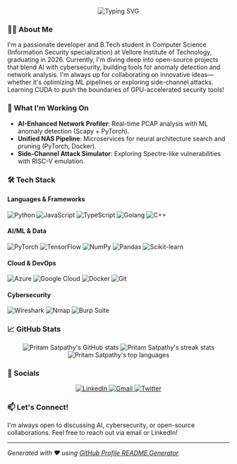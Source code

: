 <div align="center">
  <img src="https://readme-typing-svg.herokuapp.com?font=Fira+Code&pause=1000&color=0EA5E9&center=true&vCenter=true&width=435&lines=Hi%2C+I'm+Pritam+Satpathy!;AI+%26+Cybersecurity+Enthusiast;Open-Source+Contributor;Let's+Connect!;🚀" alt="Typing SVG" />
</div>

### 👨‍💻 About Me
I'm a passionate developer and B.Tech student in Computer Science (Information Security specialization) at Vellore Institute of Technology, graduating in 2026. Currently, I'm diving deep into open-source projects that blend AI with cybersecurity, building tools for anomaly detection and network analysis. I'm always up for collaborating on innovative ideas—whether it's optimizing ML pipelines or exploring side-channel attacks. Learning CUDA to push the boundaries of GPU-accelerated security tools!

### 🚀 What I'm Working On
- **AI-Enhanced Network Profiler**: Real-time PCAP analysis with ML anomaly detection (Scapy + PyTorch).
- **Unified NAS Pipeline**: Microservices for neural architecture search and pruning (PyTorch, Docker).
- **Side-Channel Attack Simulator**: Exploring Spectre-like vulnerabilities with RISC-V emulation.

### 🛠️ Tech Stack

#### Languages & Frameworks
![Python](https://img.shields.io/badge/Python-3776AB?style=for-the-badge&logo=python&logoColor=white)
![JavaScript](https://img.shields.io/badge/JavaScript-F7DF1E?style=for-the-badge&logo=javascript&logoColor=black)
![TypeScript](https://img.shields.io/badge/TypeScript-007ACC?style=for-the-badge&logo=typescript&logoColor=white)
![Golang](https://img.shields.io/badge/Go-00ADD8?style=for-the-badge&logo=go&logoColor=white)
![C++](https://img.shields.io/badge/C++-00599C?style=for-the-badge&logo=cplusplus&logoColor=white)

#### AI/ML & Data
![PyTorch](https://img.shields.io/badge/PyTorch-EE4C2C?style=for-the-badge&logo=PyTorch&logoColor=white)
![TensorFlow](https://img.shields.io/badge/TensorFlow-FF6F00?style=for-the-badge&logo=tensorflow&logoColor=white)
![NumPy](https://img.shields.io/badge/NumPy-013243?style=for-the-badge&logo=numpy&logoColor=white)
![Pandas](https://img.shields.io/badge/Pandas-150458?style=for-the-badge&logo=pandas&logoColor=white)
![Scikit-learn](https://img.shields.io/badge/Scikit-learn-F7931E?style=for-the-badge&logo=scikit-learn&logoColor=white)

#### Cloud & DevOps
![Azure](https://img.shields.io/badge/Azure-0078D4?style=for-the-badge&logo=azure&logoColor=white)
![Google Cloud](https://img.shields.io/badge/Google_Cloud-4285F4?style=for-the-badge&logo=google-cloud&logoColor=white)
![Docker](https://img.shields.io/badge/Docker-2496ED?style=for-the-badge&logo=docker&logoColor=white)
![Git](https://img.shields.io/badge/Git-F05032?style=for-the-badge&logo=git&logoColor=white)

#### Cybersecurity
![Wireshark](https://img.shields.io/badge/Wireshark-000000?style=for-the-badge&logo=wireshark&logoColor=white)
![Nmap](https://img.shields.io/badge/Nmap-000000?style=for-the-badge&logo=nmap&logoColor=white)
![Burp Suite](https://img.shields.io/badge/Burp_Suite-FF6B35?style=for-the-badge&logo=burp-suite&logoColor=white)

### 📈 GitHub Stats
<div align="center">
  <img src="https://github-readme-stats.vercel.app/api?username=ps2181&show_icons=true&theme=radical&hide_border=true" alt="Pritam Satpathy's GitHub stats" />
  <img src="https://github-readme-streak-stats.herokuapp.com/?user=ps2181&theme=radical&hide_border=true" alt="Pritam Satpathy's streak stats" />
  <img src="https://github-readme-stats.vercel.app/api/top-langs/?username=ps2181&layout=compact&theme=radical&hide_border=true" alt="Pritam Satpathy's top languages" />
</div>

### 🔗 Socials
<div align="center">
  <a href="https://linkedin.com/in/pritam-satpathy-9a8aa4244">
    <img src="https://img.shields.io/badge/LinkedIn-%230077B5.svg?logo=linkedin&logoColor=white" alt="LinkedIn" />
  </a>
  <a href="mailto:hellopritam31@gmail.com">
    <img src="https://img.shields.io/badge/Gmail-D14836?style=for-the-badge&logo=gmail&logoColor=white" alt="Gmail" />
  </a>
  <a href="https://twitter.com/ps2181">
    <img src="https://img.shields.io/badge/Twitter-%231DA1F2.svg?logo=twitter&logoColor=white" alt="Twitter" />
  </a>
</div>

### 📫 Let's Connect!
I'm always open to discussing AI, cybersecurity, or open-source collaborations. Feel free to reach out via email or LinkedIn!

---

*Generated with ❤️ using [GitHub Profile README Generator](https://rahuldkjain.github.io/gh-profile-readme-generator/).*
